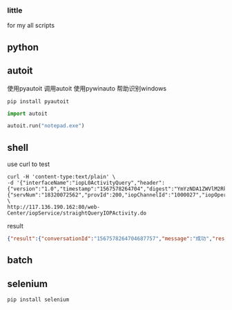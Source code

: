 ### little 
for my all scripts

## python

## autoit
使用pyautoit 调用autoit
使用pywinauto 帮助识别windows 
```shell script
pip install pyautoit
```

```python
import autoit

autoit.run("notepad.exe")
```
## shell
use curl to test
```shell script
curl -H 'content-type:text/plain' \
-d '{"interfaceName":"iopL0ActivityQuery","header":{"version":"1.0","timestamp":"1567578264704","digest":"YmYzNDA1ZWVlM2RkN2M1YmY0ZGNmNjg4YWE0NTc3M2Y=","conversationId":"1567578264704687757"},"data":{"servNum":"18320072562","provId":200,"iopChannelId":"1000027","iopOperationPositionId":"017052008513"}}' \
http://117.136.190.162:80/web-Center/iopService/straightQueryIOPActivity.do
```
result
```json
{"result":{"conversationId":"1567578264704687757","message":"成功","responseCode":"0000","productInfo":{"activityId":"YX0000000010092172020062904589","marketingType":"","src":"http://www.10086.cn/publiczone/uploadBaseDir/content/jpg/20200629/202006291048126974H3.jpg","price":"","markDesc":"广东测试0629b","name":"广东测试0629b","actionUrl":"http://www.10086.cn/?WT.ac_id=&WT.ac_id=1001_2200001_220000110002_YX0000000010092172020062904589_10_8513","picName":"","subActivityId":"YX0000000010092172020062904589_10_8513","provId":"200","contentType":"标准活动"}}}

```
## batch

## selenium
```shell script
pip install selenium
```